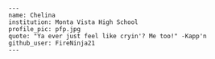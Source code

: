 ﻿```
---
name: Chelina
institution: Monta Vista High School
profile_pic: pfp.jpg
quote: "Ya ever just feel like cryin'? Me too!" -Kapp'n
github_user: FireNinja21
---
```
